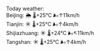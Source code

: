 Today weather:  
Beijing: 🌦 🌡️+25°C 🌬️↑11km/h  
Tianjin: ☀️ 🌡️+25°C 🌬️↑4km/h  
Shijiazhuang: ☀️ 🌡️+24°C 🌬️↖11km/h  
Tangshan: ☀️ 🌡️+25°C 🌬️↑4km/h  
